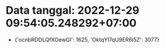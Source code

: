 # Data tanggal: 2022-12-29 09:54:05.248292+07:00

* {'ocnbRDDLQfXOewGl': 1625, 'OktqYl7qU9ER6i5Z': 3077}
